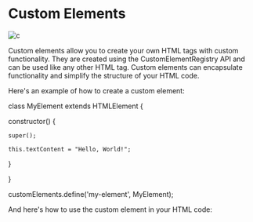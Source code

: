 # Custom Elements

![c](https://user-images.githubusercontent.com/116082827/235812341-efd20a08-6a9f-4cdd-a37f-383d68978862.png)


Custom elements allow you to create your own HTML tags with custom functionality. They are created using the CustomElementRegistry API and can be used like any other HTML tag. Custom elements can encapsulate functionality and simplify the structure of your HTML code.

Here's an example of how to create a custom element:





class MyElement extends HTMLElement {

  constructor() {

    super();

    this.textContent = "Hello, World!";

  }

}

customElements.define('my-element', MyElement);

And here's how to use the custom element in your HTML code:





<my-element></my-element>
